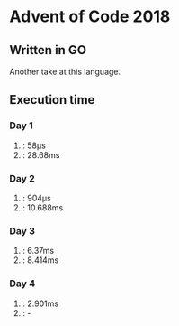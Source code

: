 # Advent of Code 2018
## Written in GO

Another take at this language.

## Execution time 

### Day 1

1. : 58µs
2. : 28.68ms

### Day 2

1. : 904µs
2. : 10.688ms

### Day 3

1. : 6.37ms
2. : 8.414ms

### Day 4

1. : 2.901ms
2. : -